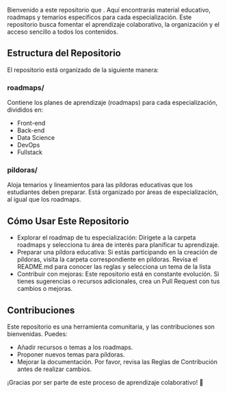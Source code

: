 Bienvenido a este repositorio que . Aquí encontrarás material educativo, roadmaps y temarios específicos para cada especialización. Este repositorio busca fomentar el aprendizaje colaborativo, la organización y el acceso sencillo a todos los contenidos.

## **Estructura del Repositorio**
El repositorio está organizado de la siguiente manera:

### roadmaps/
Contiene los planes de aprendizaje (roadmaps) para cada especialización, divididos en:
* Front-end
* Back-end
* Data Science
* DevOps
* Fullstack
  
### pildoras/
Aloja temarios y lineamientos para las píldoras educativas que los estudiantes deben preparar. Está organizado por áreas de especialización, al igual que los roadmaps.

## **Cómo Usar Este Repositorio**

* Explorar el roadmap de tu especialización:
  Dirígete a la carpeta roadmaps y selecciona tu área de interés para planificar tu aprendizaje.
* Preparar una píldora educativa:
  Si estás participando en la creación de píldoras, visita la carpeta correspondiente en pildoras. Revisa el README.md para conocer las reglas y selecciona un tema de la lista
* Contribuir con mejoras:
  Este repositorio está en constante evolución. Si tienes sugerencias o recursos adicionales, crea un Pull Request con tus cambios o mejoras.

## **Contribuciones**
Este repositorio es una herramienta comunitaria, y las contribuciones son bienvenidas. Puedes:

* Añadir recursos o temas a los roadmaps.
* Proponer nuevos temas para píldoras.
* Mejorar la documentación.
Por favor, revisa las Reglas de Contribución antes de realizar cambios.

¡Gracias por ser parte de este proceso de aprendizaje colaborativo! 🚀
